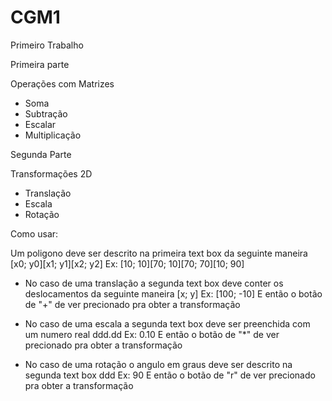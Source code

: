 # CGM1
Primeiro Trabalho

Primeira parte

Operações com Matrizes
* Soma
* Subtração
* Escalar
* Multiplicação

Segunda Parte

Transformações 2D
* Translação
* Escala
* Rotação

Como usar:

Um poligono deve ser descrito na primeira text box da seguinte maneira [x0; y0][x1; y1][x2; y2]
Ex: [10; 10][70; 10][70; 70][10; 90]

* No caso de uma translação a segunda text box deve conter os deslocamentos da seguinte maneira [x; y]
Ex: [100; -10]
E então o botão de "+" de ver precionado pra obter a transformação

* No caso de uma escala a segunda text box deve ser preenchida com um numero real ddd.dd
Ex: 0.10
E então o botão de "*" de ver precionado pra obter a transformação

* No caso de uma rotação o angulo em graus deve ser descrito na segunda text box ddd
Ex: 90
E então o botão de "r" de ver precionado pra obter a transformação
